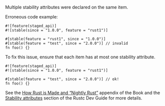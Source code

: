 Multiple stability attributes were declared on the same item.

Erroneous code example:

```compile_fail,E0544
#![feature(staged_api)]
#![stable(since = "1.0.0", feature = "rust1")]

#[stable(feature = "rust1", since = "1.0.0")]
#[stable(feature = "test", since = "2.0.0")] // invalid
fn foo() {}
```

To fix this issue, ensure that each item has at most one stability attribute.

```
#![feature(staged_api)]
#![stable(since = "1.0.0", feature = "rust1")]

#[stable(feature = "test", since = "2.0.0")] // ok!
fn foo() {}
```

See the [How Rust is Made and “Nightly Rust”][how-rust-made-nightly] appendix
of the Book and the [Stability attributes][stability-attributes] section of the
Rustc Dev Guide for more details.

[how-rust-made-nightly]: https://doc.rust-lang.org/book/appendix-07-nightly-rust.html
[stability-attributes]: https://rustc-dev-guide.rust-lang.org/stability.html
